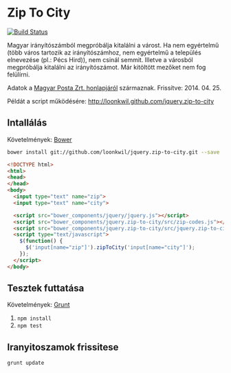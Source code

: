 # Zip To City

[![Build Status](https://travis-ci.org/loonkwil/jquery.zip-to-city.png)](https://travis-ci.org/loonkwil/jquery.zip-to-city)

Magyar irányítószámból megpróbálja kitalálni a várost. Ha nem egyértelmű (több
város tartozik az irányítószámhoz, nem egyértelmű a település elnevezése (pl.:
Pécs Hird)), nem csinál semmit.
Illetve a városból megpróbálja kitalálni az irányítószámot.
Már kitöltött mezőket nem fog felülírni.

Adatok a [Magyar Posta Zrt.
honlapjáról](http://www.posta.hu/ugyfelszolgalat/iranyitoszam_kereso)
származnak.
Frissítve: 2014. 04. 25.

Példát a script működésére: http://loonkwil.github.com/jquery.zip-to-city

## Intallálás

Követelmények: [Bower](https://github.com/bower/bower)

```bash
bower install git://github.com/loonkwil/jquery.zip-to-city.git --save
```

```html
<!DOCTYPE html>
<html>
<head>
</head>
<body>
  <input type="text" name="zip">
  <input type="text" name="city">

  <script src="bower_components/jquery/jquery.js"></script>
  <script src="bower_components/jquery.zip-to-city/src/zip-codes.js"></script>
  <script src="bower_components/jquery.zip-to-city/src/jquery.zip-to-city.js"></script>
  <script type="text/javascript">
    $(function() {
      $('input[name="zip"]').zipToCity('input[name="city"]');
    });
  </script>
</body>
```

## Tesztek futtatása

Követelmények: [Grunt](http://gruntjs.com)

 1. `npm install`
 2. `npm test`

## Iranyitoszamok frissitese

`grunt update`
